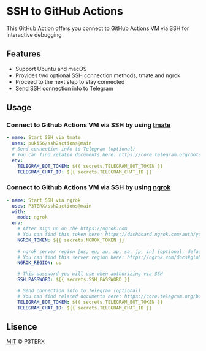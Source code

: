 # SSH to GitHub Actions

This GitHub Action offers you connect to GitHub Actions VM via SSH for interactive debugging

## Features

- Support Ubuntu and macOS
- Provides two optional SSH connection methods, tmate and ngrok
- Proceed to the next step to stay connected
- Send SSH connection info to Telegram

## Usage

### Connect to Github Actions VM via SSH by using [tmate](https://tmate.io)

```yaml
- name: Start SSH via tmate
  uses: puki56/ssh2actions@main
  # Send connection info to Telegram (optional)
  # You can find related documents here: https://core.telegram.org/bots
  env:
    TELEGRAM_BOT_TOKEN: ${{ secrets.TELEGRAM_BOT_TOKEN }}
    TELEGRAM_CHAT_ID: ${{ secrets.TELEGRAM_CHAT_ID }}
```

### Connect to Github Actions VM via SSH by using [ngrok](https://ngrok.com)

```yaml
- name: Start SSH via ngrok
  uses: P3TERX/ssh2actions@main
  with:
    mode: ngrok
  env:
    # After sign up on the https://ngrok.com
    # You can find this token here: https://dashboard.ngrok.com/auth/your-authtoken
    NGROK_TOKEN: ${{ secrets.NGROK_TOKEN }}
    
    # ngrok server region [us, eu, au, ap, sa, jp, in] (optional, default: us)
    # You can find this server region here: https://ngrok.com/docs#global-locations
    NGROK_REGION: us

    # This password you will use when authorizing via SSH
    SSH_PASSWORD: ${{ secrets.SSH_PASSWORD }}

    # Send connection info to Telegram (optional)
    # You can find related documents here: https://core.telegram.org/bots
    TELEGRAM_BOT_TOKEN: ${{ secrets.TELEGRAM_BOT_TOKEN }}
    TELEGRAM_CHAT_ID: ${{ secrets.TELEGRAM_CHAT_ID }}
```

## Lisence

[MIT](https://github.com/P3TERX/ssh2actions/blob/main/LICENSE) © P3TERX
